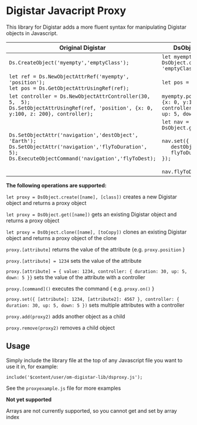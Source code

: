 # Digistar Javacript Proxy

This library for Digistar adds a more fluent syntax for manipulating Digistar objects in Javascript.

| Original Digistar | DsObject equivalent |
| ----------------- | ------------------- |
| `Ds.CreateObject('myempty','emptyClass');` | `let myempty = DsObject.create('myempty', 'emptyClass');` |
| `let ref = Ds.NewObjectAttrRef('myempty', 'position');`<br>`let pos = Ds.GetObjectAttrUsingRef(ref);`  | `let pos = myempty.position;` |
| `let controller = Ds.NewObjectAttrController(30,  5,  5);`<br>`Ds.SetObjectAttrUsingRef(ref, 'position', {x: 0, y:100, z: 200}, controller);` | `myempty.position = {value: {x: 0, y:100, z: 200}, controller: { duration: 30, up: 5, down: 5 }};` |
| `Ds.SetObjectAttr('navigation','destObject', 'Earth');`<br>`Ds.SetObjectAttr('navigation','flyToDuration', 5);`<br>`Ds.ExecuteObjectCommand('navigation','flyToDest);`    | `let nav = DsObject.get('navigation');`<br><br>`nav.set({`<br>`   destObject: 'Earth',`<br>   `   flyToDuration: 5`<br>`});`<br><br>`nav.flyToDest();` |

**The following operations are supported:**

`let proxy = DsObject.create([name], [class])` creates a new Digistar object and returns a proxy object

`let proxy = DsObject.get([name])` gets an existing Digistar object and returns a proxy object

`let proxy = DsObject.clone([name], [toCopy])` clones an existing Digistar object and returns a proxy object of the clone

`proxy.[attribute]` returns the value of the attribute {e.g. `proxy.position` }

`proxy.[attribute] = 1234` sets the value of the attribute

`proxy.[attribute] = { value: 1234, controller: { duration: 30, up: 5, down: 5 }}` sets the value of the attribute with a controller

`proxy.[command]()` executes the command { e.g. `proxy.on()` }

`proxy.set({ [attribute]: 1234, [attribute2]: 4567 }, controller: { duration: 30, up: 5, down: 5 })` sets multiple attributes with a controller

`proxy.add(proxy2)` adds another object as a child

`proxy.remove(proxy2)` removes a child object

## Usage

Simply include the library file at the top of any Javascript file you want to use it in, for example:

`include('$content/user/om-digistar-lib/dsproxy.js');`

See the `proxyexample.js` file for more examples

**Not yet supported**

Arrays are not currently supported, so you cannot get and set by array index
